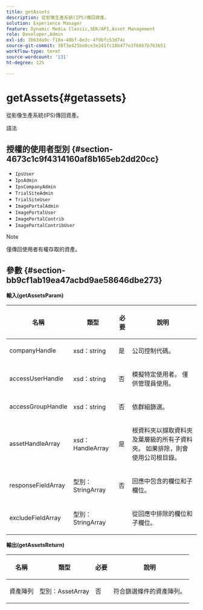 ```yaml
---
title: getAssets
description: 從影像生產系統(IPS)傳回資產。
solution: Experience Manager
feature: Dynamic Media Classic,SDK/API,Asset Management
role: Developer,Admin
exl-id: 3b63da9c-f10a-40bf-8e3c-4f0bfc53d74c
source-git-commit: 38f3e425be0ce3e241fc18b477e3f68b7b763b51
workflow-type: tm+mt
source-wordcount: '131'
ht-degree: 12%

---
```


# getAssets{#getassets}

從影像生產系統(IPS)傳回資產。

語法

## 授權的使用者型別 {#section-4673c1c9f4314160af8b165eb2dd20cc}

* `IpsUser`
* `IpsAdmin`
* `IpsCompanyAdmin`
* `TrialSiteAdmin`
* `TrialSiteUser`
* `ImagePortalAdmin`
* `ImagePortalUser`
* `ImagePortalContrib`
* `ImagePortalContribUser`

>[!NOTE]
>
>僅傳回使用者有權存取的資產。

## 參數 {#section-bb9cf1ab19ea47acbd9ae58646dbe273}

**輸入(getAssetsParam)**

<table id="table_15CDEFC7F836411C80AA122E3A701C77"> 
 <thead> 
  <tr> 
   <th colname="col1" class="entry"> <p>名稱 </p> </th> 
   <th colname="col2" class="entry"> <p>類型 </p> </th> 
   <th colname="col3" class="entry"> <p>必要 </p> </th> 
   <th colname="col4" class="entry"> <p>說明 </p> </th> 
  </tr> 
 </thead>
 <tbody> 
  <tr> 
   <td colname="col1"> <p><span class="codeph"> <span class="varname"> companyHandle</span> </span> </p> </td> 
   <td colname="col2"> <p><span class="codeph"> xsd：string</span> </p> </td> 
   <td colname="col3"> <p>是 </p> </td> 
   <td colname="col4"> <p>公司控制代碼。 </p> </td> 
  </tr> 
  <tr> 
   <td colname="col1"> <p><span class="codeph"> <span class="varname"> accessUserHandle</span> </span> </p> </td> 
   <td colname="col2"> <p><span class="codeph"> xsd：string</span> </p> </td> 
   <td colname="col3"> <p>否 </p> </td> 
   <td colname="col4"> <p>模擬特定使用者。 僅供管理員使用。 </p> </td> 
  </tr> 
  <tr> 
   <td colname="col1"> <p><span class="codeph"> <span class="varname"> accessGroupHandle</span> </span> </p> </td> 
   <td colname="col2"> <p><span class="codeph"> xsd：string</span> </p> </td> 
   <td colname="col3"> <p>否 </p> </td> 
   <td colname="col4"> <p>依群組篩選。 </p> </td> 
  </tr> 
  <tr> 
   <td colname="col1"> <p><span class="codeph"> <span class="varname"> assetHandleArray</span> </span> </p> </td> 
   <td colname="col2"> <p><span class="codeph"> xsd：HandleArray</span> </p> </td> 
   <td colname="col3"> <p>是 </p> </td> 
   <td colname="col4"> <p>根資料夾以擷取資料夾及葉層級的所有子資料夾。 如果排除，則會使用公司根目錄。 </p> </td> 
  </tr> 
  <tr> 
   <td colname="col1"> <p><span class="codeph"> <span class="varname"> responseFieldArray</span> </span> </p> </td> 
   <td colname="col2"> <p><span class="codeph">型別：StringArray</span> </p> </td> 
   <td colname="col3"> <p>否 </p> </td> 
   <td colname="col4"> <p>回應中包含的欄位和子欄位。 </p> </td> 
  </tr> 
  <tr> 
   <td colname="col1"> <p><span class="codeph"> <span class="varname"> excludeFieldArray</span> </span> </p> </td> 
   <td colname="col2"> <p><span class="codeph">型別：StringArray</span> </p> </td> 
   <td colname="col3"> <p> </p> </td> 
   <td colname="col4"> <p>從回應中排除的欄位和子欄位。 </p> </td> 
  </tr> 
 </tbody> 
</table>

**輸出(getAssetsReturn)**

<table id="table_694932BBBD2C4167871380B2CF514BEA"> 
 <thead> 
  <tr> 
   <th colname="col1" class="entry"> <p>名稱 </p> </th> 
   <th colname="col2" class="entry"> <p>類型 </p> </th> 
   <th colname="col3" class="entry"> <p>必要 </p> </th> 
   <th colname="col4" class="entry"> <p>說明 </p> </th> 
  </tr> 
 </thead>
 <tbody> 
  <tr> 
   <td colname="col1"> <p><span class="codeph"> <span class="varname">資產陣列</span> </span> </p> </td> 
   <td colname="col2"> <p><span class="codeph">型別：AssetArray</span> </p> </td> 
   <td colname="col3"> <p>否 </p> </td> 
   <td colname="col4"> <p>符合篩選條件的資產陣列。 </p> </td> 
  </tr> 
 </tbody> 
</table>
